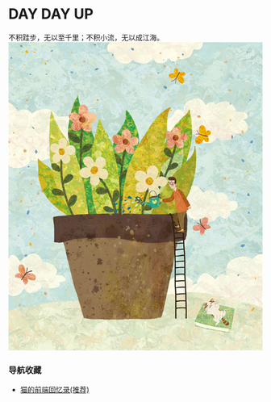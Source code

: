 # DAY DAY UP

不积跬步，无以至千里；不积小流，无以成江海。
[![cover](images/cover_thumbnail.jpg)](images/cover_thumbnail.jpg)

### 导航收藏
- [ 猫的前端回忆录(推荐) ](https://github.com/windiest/Front-end-tutorial)

